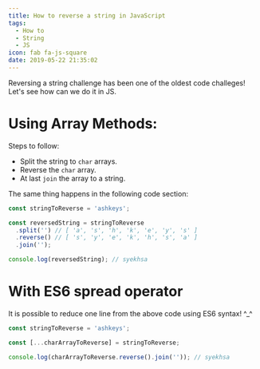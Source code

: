 ```yaml
---
title: How to reverse a string in JavaScript
tags:
  - How to
  - String
  - JS
icon: fab fa-js-square
date: 2019-05-22 21:35:02
---
```



Reversing a string challenge has been one of the oldest code challeges! Let's see how can we do it in JS.

# Using Array Methods:

Steps to follow:

- Split the string to `char` arrays.
- Reverse the `char` array.
- At last `join` the array to a string.

The same thing happens in the following code section:

```js
const stringToReverse = 'ashkeys';

const reversedString = stringToReverse
  .split('') // [ 'a', 's', 'h', 'k', 'e', 'y', 's' ]
  .reverse() // [ 's', 'y', 'e', 'k', 'h', 's', 'a' ]
  .join('');

console.log(reversedString); // syekhsa
```

# With ES6 spread operator

It is possible to reduce one line from the above code using ES6 syntax! ^\_^

```js
const stringToReverse = 'ashkeys';

const [...charArrayToReverse] = stringToReverse;

console.log(charArrayToReverse.reverse().join('')); // syekhsa
```
